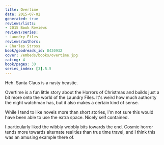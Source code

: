 ```yaml
---
title: Overtime
date: 2015-07-02
generated: true
reviews/lists:
- 2015 Book Reviews
reviews/series:
- Laundry Files
reviews/authors:
- Charles Stross
book/goodreads_id: 8420932
cover: /embeds/books/overtime.jpg
rating: 4
book/pages: 30
series_index: [3].5.5
---
```

Heh. Santa Claus is a nasty beastie.  

Overtime is a fun little story about the Horrors of Christmas and builds just a bit more onto the world of the Laundry Files. It's weird how much authority the night watchman has, but it also makes a certain kind of sense.  

<!--more-->

While I tend to like novels more than short stories, I'm not sure this would have been able to use the extra space. Nicely self contained.  

I particularly liked the wibbly wobbly bits towards the end. Cosmic horror tends more towards alternate realities than true time travel, and I think this was an amusing example there of.